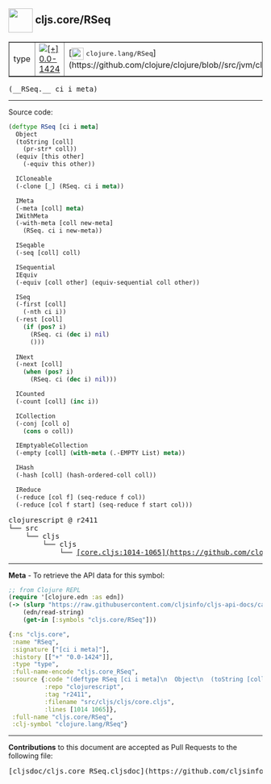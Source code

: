 ## <img width="48px" valign="middle" src="http://i.imgur.com/Hi20huC.png"> cljs.core/RSeq

 <table border="1">
<tr>

<td>type</td>
<td><a href="https://github.com/cljsinfo/cljs-api-docs/tree/0.0-1424"><img valign="middle" alt="[+] 0.0-1424" src="https://img.shields.io/badge/+-0.0--1424-lightgrey.svg"></a> </td>
<td>
[<img height="24px" valign="middle" src="http://i.imgur.com/1GjPKvB.png"> <samp>clojure.lang/RSeq</samp>](https://github.com/clojure/clojure/blob//src/jvm/clojure/lang/APersistentVector.java)
</td>
</tr>
</table>

 <samp>
(__RSeq.__ ci i meta)<br>
</samp>

---





Source code:

```clj
(deftype RSeq [ci i meta]
  Object
  (toString [coll]
    (pr-str* coll))
  (equiv [this other]
    (-equiv this other))

  ICloneable
  (-clone [_] (RSeq. ci i meta))

  IMeta
  (-meta [coll] meta)
  IWithMeta
  (-with-meta [coll new-meta]
    (RSeq. ci i new-meta))

  ISeqable
  (-seq [coll] coll)

  ISequential
  IEquiv
  (-equiv [coll other] (equiv-sequential coll other))

  ISeq
  (-first [coll]
    (-nth ci i))
  (-rest [coll]
    (if (pos? i)
      (RSeq. ci (dec i) nil)
      ()))
  
  INext
  (-next [coll]
    (when (pos? i)
      (RSeq. ci (dec i) nil)))

  ICounted
  (-count [coll] (inc i))

  ICollection
  (-conj [coll o]
    (cons o coll))

  IEmptyableCollection
  (-empty [coll] (with-meta (.-EMPTY List) meta))

  IHash
  (-hash [coll] (hash-ordered-coll coll))

  IReduce
  (-reduce [col f] (seq-reduce f col))
  (-reduce [col f start] (seq-reduce f start col)))
```

 <pre>
clojurescript @ r2411
└── src
    └── cljs
        └── cljs
            └── <ins>[core.cljs:1014-1065](https://github.com/clojure/clojurescript/blob/r2411/src/cljs/cljs/core.cljs#L1014-L1065)</ins>
</pre>


---

__Meta__ - To retrieve the API data for this symbol:

```clj
;; from Clojure REPL
(require '[clojure.edn :as edn])
(-> (slurp "https://raw.githubusercontent.com/cljsinfo/cljs-api-docs/catalog/cljs-api.edn")
    (edn/read-string)
    (get-in [:symbols "cljs.core/RSeq"]))
```

```clj
{:ns "cljs.core",
 :name "RSeq",
 :signature ["[ci i meta]"],
 :history [["+" "0.0-1424"]],
 :type "type",
 :full-name-encode "cljs.core_RSeq",
 :source {:code "(deftype RSeq [ci i meta]\n  Object\n  (toString [coll]\n    (pr-str* coll))\n  (equiv [this other]\n    (-equiv this other))\n\n  ICloneable\n  (-clone [_] (RSeq. ci i meta))\n\n  IMeta\n  (-meta [coll] meta)\n  IWithMeta\n  (-with-meta [coll new-meta]\n    (RSeq. ci i new-meta))\n\n  ISeqable\n  (-seq [coll] coll)\n\n  ISequential\n  IEquiv\n  (-equiv [coll other] (equiv-sequential coll other))\n\n  ISeq\n  (-first [coll]\n    (-nth ci i))\n  (-rest [coll]\n    (if (pos? i)\n      (RSeq. ci (dec i) nil)\n      ()))\n  \n  INext\n  (-next [coll]\n    (when (pos? i)\n      (RSeq. ci (dec i) nil)))\n\n  ICounted\n  (-count [coll] (inc i))\n\n  ICollection\n  (-conj [coll o]\n    (cons o coll))\n\n  IEmptyableCollection\n  (-empty [coll] (with-meta (.-EMPTY List) meta))\n\n  IHash\n  (-hash [coll] (hash-ordered-coll coll))\n\n  IReduce\n  (-reduce [col f] (seq-reduce f col))\n  (-reduce [col f start] (seq-reduce f start col)))",
          :repo "clojurescript",
          :tag "r2411",
          :filename "src/cljs/cljs/core.cljs",
          :lines [1014 1065]},
 :full-name "cljs.core/RSeq",
 :clj-symbol "clojure.lang/RSeq"}

```

---

__Contributions__ to this document are accepted as Pull Requests to the following file:

 <pre>
[cljsdoc/cljs.core_RSeq.cljsdoc](https://github.com/cljsinfo/cljs-api-docs/blob/master/cljsdoc/cljs.core_RSeq.cljsdoc)
</pre>

